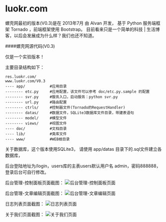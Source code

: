 luokr.com
=========

螺壳网最初的版本(V0.3)是在 2013年7月 由 Alvan 开发， 基于 Python 服务端框架 Tornado ，前端框架使用 Bootstrap。 目前看来只是一个简单的科技 | 生活博客，以后会发展成为什么样？我们也还不知道。


####螺壳网源代码(V0.3)

仅是一个实验版本！

主要目录结构如下：

    res.luokr.com/
    www.luokr.com/V0.3
    ---- app/           #应用目录
    -------- etc.py     #应用配置，该文件可以参考 doc/etc.py.sample 的配置
    -------- svr.py     #服务入口，启动服务：python svr.py
    -------- url.py     #路由配置
    -------- ctrls/     #控制器文件(Tornado的RequestHandler)
    -------- datas/     #数据文件，SQLite3数据库文件目录，带建表语句
    -------- model/     #模型文件
    -------- views/     #视图文件
    ---- doc/           #文档目录
    ---- lib/           #类库文件
    ---- www/           #WEB根目录


关于数据库，这个版本使用SQLite3，
请使用 app/datas 目录下的.sql文件建立各数据库，

后台登陆地址为/login，users库的主表users默认用户名 admin，密码888888，登录后台可自行修改。


后台管理-控制面板页面截图：
![后台管理-控制面板页面](http://res.luokr.com/img/20140415/www.luokr.com.admin.png)

后台管理-文章编辑页面截图：
![后台管理-文章编辑页面](http://res.luokr.com/img/20140415/www.luokr.com.admin.post.update.png)

日志列表页面截图：
![日志列表页面](http://res.luokr.com/img/20140216/www.luokr.com.posts.png)

关于我们页面截图：
![关于我们页面](http://res.luokr.com/img/20140216/www.luokr.com.about.png)
